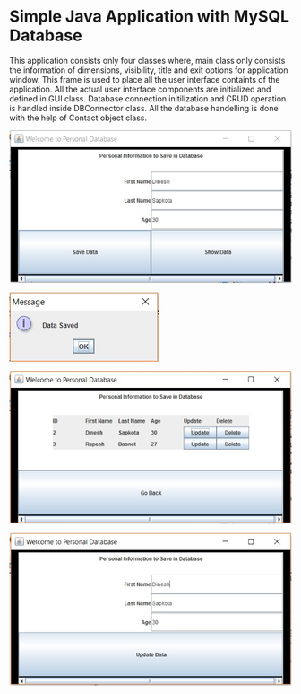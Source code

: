 # Simple Java Application with MySQL Database 

This application consists only four classes where, main class only consists the information of dimensions, visibility, title and exit options for application window. This frame is used to place all the user interface containts of the application. All the actual user interface components are initialized and defined in GUI class. Database connection initilization and CRUD operation is handled inside DBConnector class. All the database handelling is done with the help of Contact object class.  

![img](https://github.com/dinesh2043/javadb/blob/master/img1.jpg)

![img](https://github.com/dinesh2043/javadb/blob/master/img2.jpg)

![img](https://github.com/dinesh2043/javadb/blob/master/img3.jpg)

![img](https://github.com/dinesh2043/javadb/blob/master/img4.jpg)
